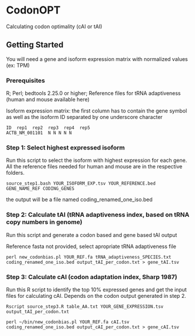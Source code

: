 # CodonOPT
Calculating codon optimality (cAI or tAI)

## Getting Started

You will need a gene and isoform expression matrix with normalized values (ex: TPM)

### Prerequisites

R;
Perl;
bedtools 2.25.0 or higher;
Reference files for tRNA adaptiveness (human and mouse available here)

Isoform expression matrix: the first column has to contain the gene symbol as well as the isoform ID separated by one underscore character

```
ID  rep1  rep2  rep3  rep4  rep5
ACTB_NM_001101  N N N N N
```

### Step 1: Select highest expressed isoform

Run this script to select the isoform with highest expression for each gene. All the reference files needed for human and mouse are in the respective folders.

```
source_step1.bash YOUR_ISOFORM_EXP.tsv YOUR_REFERENCE.bed GENE_NAME_REF CODING_GENES
```
the output will be a file named coding_renamed_one_iso.bed


### Step 2: Calculate tAI (tRNA adaptiveness index, based on tRNA copy numbers in genome)

Run this script and generate a codon based and gene based tAI output

Reference fasta not provided, select apropriate tRNA adaptiveness file

```
perl new_codonbias.pl YOUR_REF.fa tRNA_adaptiveness_SPECIES.txt coding_renamed_one_iso.bed output_tAI_per_codon.txt > gene_tAI.tsv
```

### Step 3: Calculate cAI (codon adaptation index, Sharp 1987)

Run this R script to identify the top 10% expressed genes and get the input files for calculating cAI. Depends on the codon output generated in step 2.


```
Rscript source_step3.R table_AA.txt YOUR_GENE_EXPRESSION.tsv output_tAI_per_codon.txt
```
```
perl ~/bin/new_codonbias.pl YOUR_REF.fa cAI.tsv coding_renamed_one_iso.bed output_cAI_per_codon.txt > gene_cAI.tsv
```
